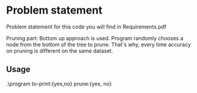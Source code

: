 Problem statement
=================

Problem statement for this code you will find in Requirements.pdf

Pruning part: Bottom up approach is used. Program randomly chooses a node from the bottom of the tree to prune. That's why, every time accuracy on pruning is different on the same dataset.

Usage
-----

.\program <training-set> <validation-set> <test-set> <to-print>
to-print:{yes,no} <prune> prune:{yes, no}